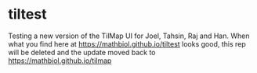# tiltest
Testing a new version of the TilMap UI for Joel, Tahsin, Raj and Han. When what you find here at https://mathbiol.github.io/tiltest looks good, this rep will be deleted and the update moved back to https://mathbiol.github.io/tilmap
